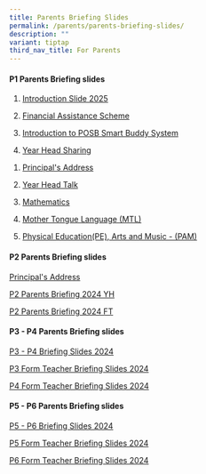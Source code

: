 ```yaml
---
title: Parents Briefing Slides
permalink: /parents/parents-briefing-slides/
description: ""
variant: tiptap
third_nav_title: For Parents
---
```

<h4><strong>P1 Parents Briefing slides</strong></h4>
<ol data-tight="true" class="tight">
<li>
<p><a href="/files/2025_P1_Orientation_Finance_Admin_Pt1.pdf" rel="noopener noreferrer nofollow" target="_blank">Introduction Slide 2025</a>
</p>
</li>
<li>
<p><a href="/files/2025_P1_Orientation_Finance_Admin_Pt2.pdf" rel="noopener noreferrer nofollow" target="_blank">Financial Assistance Scheme</a>
</p>
</li>
<li>
<p><a href="/files/2025_P1_Orientation_Finance_Admin_POSB.pdf" rel="noopener nofollow" target="_blank">Introduction to POSB Smart Buddy System</a>
</p>
</li>
<li>
<p><a href="/files/Year_Head_Talk_Transitioning_to_P1_2025_try.pdf" rel="noopener nofollow" target="_blank">Year Head Sharing</a>
</p>
</li>
</ol>
<p></p>
<ol data-tight="true" class="tight">
<li>
<p><a href="/files/Parents Briefing Slides/P1 2025 Briefing/1__Parents__Briefing_2025_Principal.pdf" rel="noopener nofollow" target="_blank">Principal's Address</a>
</p>
</li>
<li>
<p><a href="/files/Parents Briefing Slides/P1 2025 Briefing/2__P1_YH_Talk_2025.pdf" rel="noopener nofollow" target="_blank">Year Head Talk</a>
</p>
</li>
<li>
<p><a href="/files/Parents Briefing Slides/P1 2025 Briefing/4__Math_P1_Parents_Briefing__2025__pdf.pdf" rel="noopener nofollow" target="_blank">Mathematics</a>
</p>
</li>
<li>
<p><a href="/files/Parents Briefing Slides/P1 2025 Briefing/5__MTL_P1_Parents_Briefing_2025.pdf" rel="noopener nofollow" target="_blank">Mother Tongue Language (MTL)</a>
</p>
</li>
<li>
<p><a href="/files/Parents Briefing Slides/P1 2025 Briefing/6__PAM_PAL__P1_Parents_Briefing_for_P1_Parents_2025_PAM_PAL.pdf" rel="noopener nofollow" target="_blank">Physical Education(PE), Arts and Music - (PAM)</a>
<br>
</p>
</li>
</ol>
<h4><strong>P2 Parents Briefing slides</strong></h4>
<p><a href="https://sites.google.com/moe.edu.sg/principalsaddress/home" rel="noopener noreferrer nofollow" target="_blank">Principal's Address</a>
</p>
<p><a href="/files/Parents Briefing Slides/2024/2024_P2_Parents_Briefing_YH_26_Jan_updated.pdf" rel="noopener noreferrer nofollow" target="_blank">P2 Parents Briefing 2024 YH</a>
</p>
<p><a href="/files/Parents Briefing Slides/2024/2024_Parents_Briefing_by_FTs_P2_Updated.pdf" rel="noopener noreferrer nofollow" target="_blank">P2 Parents Briefing 2024 FT</a>
</p>
<h4><strong>P3 - P4 Parents Briefing slides</strong></h4>
<p><a href="/files/Parents Briefing Slides/2024/2024_P3_P4_Parents_Briefing_19_Jan_for_school_website_final.pdf" rel="noopener noreferrer nofollow" target="_blank">P3 - P4 Briefing Slides 2024</a>
</p>
<p><a href="/files/Parents Briefing Slides/2024/Parent_s_briefing_2024_by_P3_FTs.pdf" rel="noopener noreferrer nofollow" target="_blank">P3 Form Teacher Briefing Slides 2024</a>
</p>
<p><a href="/files/Parents Briefing Slides/2024/Parent_s_briefing_2024_by_P4_FTs.pdf" rel="noopener noreferrer nofollow" target="_blank">P4 Form Teacher Briefing Slides 2024</a>
</p>
<h4><strong>P5 - P6 Parents Briefing slides</strong></h4>
<p><a href="/files/Parents Briefing Slides/2024/P5___P6_Parents_Briefing_Slides.pdf" rel="noopener noreferrer nofollow" target="_blank">P5 - P6 Briefing Slides 2024</a>
</p>
<p><a href="/files/Parents Briefing Slides/2024/P5_Parents_Briefing_2024_FT.pdf" rel="noopener noreferrer nofollow" target="_blank">P5 Form Teacher Briefing Slides 2024</a>
</p>
<p><a href="/files/Parents Briefing Slides/2024/P6_Parents_Briefing_2024_FT.pdf" rel="noopener noreferrer nofollow" target="_blank">P6 Form Teacher Briefing Slides 2024</a>
</p>
<p></p>